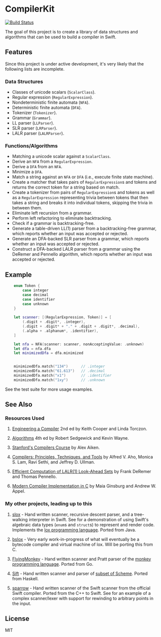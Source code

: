 # CompilerKit

[![Build Status](https://travis-ci.org/hashemi/CompilerKit.svg?branch=master)](https://travis-ci.org/hashemi/CompilerKit)

The goal of this project is to create a library of data structures and algorithms that can be used to build a compiler in Swift.

## Features

Since this project is under active development, it's very likely that the following lists are incomplete.

### Data Structures

- Classes of unicode scalars (`ScalarClass`).
- Regular expression (`RegularExpression`).
- Nondeterministic finite automata (`NFA`).
- Deterministic finite automata (`DFA`).
- Tokenizer (`Tokenizer`).
- Grammar (`Grammar`).
- LL parser (`LLParser`).
- SLR parser (`LRParser`).
- LALR parser (`LALRParser`).

### Functions/Algorithms

- Matching a unicode scalar against a `ScalarClass`.
- Derive an `NFA` from a `RegularExpression`.
- Derive a `DFA` from an `NFA`.
- Minimize a `DFA`.
- Match a string against an `NFA` or `DFA` (i.e., execute finite state machine).
- Create a matcher that takes pairs of `RegularExpression`s and tokens and returns the correct token for a string based on match.
- Create a tokenizer from pairs of `RegularExpression`s and tokens as well as a `RegularExpression` representing trivia between tokens that then takes a string and breaks it into individual tokens, skipping the trivia in between them.
- Eliminate left recursion from a grammar.
- Perform left refactoring to eliminate backtracking.
- Check if a grammar is backtracking-free.
- Generate a table-driven LL(1) parser from a backtracking-free grammar, which reports whether an input was accepted or rejected.
- Generate an DFA-backed SLR parser from a grammar, which reports whether an input was accepted or rejected.
- Construct a DFA-backed LALR parser from a grammar using the DeRemer and Pennello algorithm, which reports whether an input was accepted or rejected.

## Example

```swift
    enum Token {
        case integer
        case decimal
        case identifier
        case unknown
    }
    
    let scanner: [(RegularExpression, Token)] = [
        (.digit + .digit*, .integer),
        (.digit + .digit* + "." + .digit + .digit*, .decimal),
        (.alpha + .alphanum*, .identifier),
    ]

    let nfa = NFA(scanner: scanner, nonAcceptingValue: .unknown)
    let dfa = nfa.dfa
    let minimizedDfa = dfa.minimized
                

    minimizedDfa.match("134")      // .integer
    minimizedDfa.match("61.613")   // .decimal
    minimizedDfa.match("x1")       // .identifier
    minimizedDfa.match("1xy")      // .unknown
```

See the test suite for more usage examples.

## See Also

### Resources Used

1. [Engineering a Compiler](https://www.cs.rice.edu/~keith/Errata.html) 2nd ed by Keith Cooper and Linda Torczon.

2. [Algorithms](https://algs4.cs.princeton.edu/home/) 4th ed by Robert Sedgewick and Kevin Wayne.

3. [Stanford's Compilers Course](https://lagunita.stanford.edu/courses/Engineering/Compilers/Fall2014/about) by Alex Aiken.

4. [Compilers: Principles, Techniques, and Tools](https://en.wikipedia.org/wiki/Compilers:_Principles,_Techniques,_and_Tools) by  Alfred V. Aho, Monica S. Lam, Ravi Sethi, and Jeffrey D. Ullman.

5. [Efficient Computation of LALR(1) Look-Ahead Sets](https://dl.acm.org/citation.cfm?id=357187) by Frank DeRemer and Thomas Pennello.

6. [Modern Compiler Implementation in C](https://www.cs.princeton.edu/~appel/modern/c/) by Maia Ginsburg and Andrew W. Appel.

### My other projects, leading up to this

1. [slox](https://github.com/hashemi/slox) - Hand written scanner, recursive descent parser, and a tree-walking interpreter in Swift. See for a demonstration of using Swift's algebraic data types (`enum`s and `struct`s) to represent and render code. Implements the [lox programming language](http://www.craftinginterpreters.com). Ported from Java.

2. [bslox](https://github.com/hashemi/bslox) - Very early work-in-progress of what will eventually be a bytecode compiler and virtual machine of lox. Will be porting this from C.

3. [FlyingMonkey](https://github.com/hashemi/FlyingMonkey) - Hand written scanner and Pratt parser of the [monkey programming language](https://interpreterbook.com). Ported from Go.

4. [Sift](https://github.com/hashemi/Sift) - Hand written scanner and parser of [subset of Scheme](https://en.wikibooks.org/wiki/Write_Yourself_a_Scheme_in_48_Hours). Ported from Haskell.

5. [sparrow](https://github.com/hashemi/sparrow/blob/master/sparrow/Lexer.swift) - Hand written scanner of the Swift scanner from the official Swift compiler. Ported from the C++ to Swift. See for an example of a complex scanner/lexer with support for rewinding to arbitrary points in the input.

## License
MIT